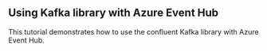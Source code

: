 ## Using Kafka library with Azure Event Hub

This tutorial demonstrates how to use the confluent Kafka library with Azure Event Hub.